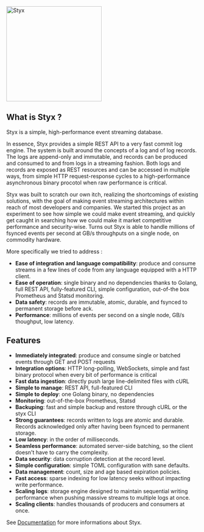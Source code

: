 <img src="https://gitlab.com/dataptive/styx/-/raw/master/docs/logo.png" alt="Styx" width="250">

What is Styx ?
--------------

Styx is a simple, high-performance event streaming database.

In essence, Styx provides a simple REST API to a very fast commit log engine. The system is built around the concepts of a log and of log records. The logs are append-only and immutable, and records can be produced and consumed to and from logs in a streaming fashion. Both logs and records are exposed as REST resources and can be accessed in multiple ways, from simple HTTP request-response cycles to a high-performance asynchronous binary procotol when raw performance is critical.

Styx was built to scratch our own itch, realizing the shortcomings of existing solutions, with the goal of making event streaming architectures within reach of most developers and companies. We started this project as an experiment to see how simple we could make event streaming, and quickly get caught in searching how we could make it market competitive performance and security-wise. Turns out Styx is able to handle millions of fsynced events per second at GB/s throughputs on a single node, on commodity hardware.

More specifically we tried to address :

- **Ease of integration and language compatibility**: produce and consume streams in a few lines of code from any language equipped with a HTTP client.
- **Ease of operation**: single binary and no dependencies thanks to Golang, full REST API, fully-featured CLI, simple configuration, out-of-the box Prometheus and Statsd monitoring.
- **Data safety**: records are immutable, atomic, durable, and fsynced to permanent storage before ack.
- **Performance**: millions of events per second on a single node, GB/s thoughput, low latency.

Features
--------

- **Immediately integrated**: produce and consume single or batched events through GET and POST requests
- **Integration options**: HTTP long-polling, WebSockets, simple and fast binary protocol when every bit of performance is critical
- **Fast data ingestion**: directly push large line-delimited files with cURL
- **Simple to manage**: REST API, full-featured CLI
- **Simple to deploy**: one Golang binary, no dependencies
- **Monitoring**: out-of-the-box Prometheus, Statsd
- **Backuping**: fast and simple backup and restore through cURL or the styx CLI
- **Strong guarantees**: records written to logs are atomic and durable. Records acknowledged only after having been fsynced to permanent storage.
- **Low latency**: in the order of milliseconds.
- **Seamless performance**: automated server-side batching, so the client doesn't have to carry the complexity.
- **Data security**: data corruption detection at the record level.
- **Simple configuration**: simple TOML configuration with sane defaults.
- **Data management**: count, size and age based expiration policies.
- **Fast access**: sparse indexing for low latency seeks without impacting write performance.
- **Scaling logs**: storage engine designed to maintain sequential writing performance when pushing massive streams to multiple logs at once. 
- **Scaling clients**: handles thousands of producers and consumers at once.

See [Documentation](/docs) for more informations about Styx.
